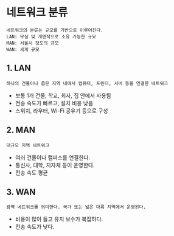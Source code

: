 # 네트워크 분류
    네트워크의 분류는 규모를 기반으로 이루어진다. 
    LAN: 무실 및 개엔적으로 소유 가능한 규묘
    MAN: 서울시 정도의 규모 
    WAN: 세계 규모

## 1. LAN
    하나의 건물이나 좁은 지역 내에서 컴퓨터, 프린터, 서버 등을 연결한 네트워크
- 보통 1개 건물, 학교, 회사, 집 안에서 사용됨
- 전송 속도가 빠르고, 설치 비용 낮음
- 스위치, 라우터, Wi-Fi 공유기 등으로 구성

## 2. MAN
    대규모 지역 네트워크
- 여러 건물이나 캠퍼스를 연결한다.
- 통신사, 대학, 지자체 등이 운영한다. 
- 전송 속도 평균

## 3. WAN
    광역 네트워크를 의미한다. 국가 또는 넓은 대륙 지역에서 운영된다. 
- 비용이 많이 들고 유지 보수가 복잡하다. 
- 전송 속도가 낮다. 